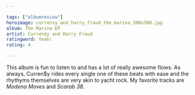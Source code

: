 ```yaml
---

tags: ["albumreview"]
heroimage: currensy_and_harry_fraud_the_marina_300x300.jpg
album: The Marina EP
artist: Curren$y and Harry Fraud
ratingword: Yeah!
rating: 4

---
```


This album is fun to listen to and has a lot of really awesome flows. As always, Curren$y rides every single one of these beats with ease and the rhythyms themselves are very akin to yacht rock. My favorite tracks are *Modena Moves* and *Scarab 38*.
